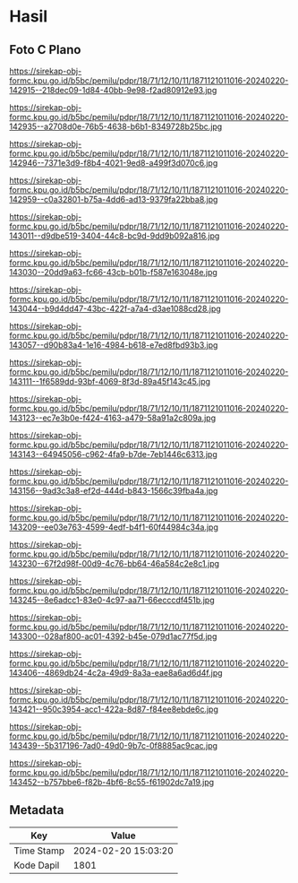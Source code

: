 # Hasil

## Foto C Plano

https://sirekap-obj-formc.kpu.go.id/b5bc/pemilu/pdpr/18/71/12/10/11/1871121011016-20240220-142915--218dec09-1d84-40bb-9e98-f2ad80912e93.jpg

https://sirekap-obj-formc.kpu.go.id/b5bc/pemilu/pdpr/18/71/12/10/11/1871121011016-20240220-142935--a2708d0e-76b5-4638-b6b1-8349728b25bc.jpg

https://sirekap-obj-formc.kpu.go.id/b5bc/pemilu/pdpr/18/71/12/10/11/1871121011016-20240220-142946--7371e3d9-f8b4-4021-9ed8-a499f3d070c6.jpg

https://sirekap-obj-formc.kpu.go.id/b5bc/pemilu/pdpr/18/71/12/10/11/1871121011016-20240220-142959--c0a32801-b75a-4dd6-ad13-9379fa22bba8.jpg

https://sirekap-obj-formc.kpu.go.id/b5bc/pemilu/pdpr/18/71/12/10/11/1871121011016-20240220-143011--d9dbe519-3404-44c8-bc9d-9dd9b092a816.jpg

https://sirekap-obj-formc.kpu.go.id/b5bc/pemilu/pdpr/18/71/12/10/11/1871121011016-20240220-143030--20dd9a63-fc66-43cb-b01b-f587e163048e.jpg

https://sirekap-obj-formc.kpu.go.id/b5bc/pemilu/pdpr/18/71/12/10/11/1871121011016-20240220-143044--b9d4dd47-43bc-422f-a7a4-d3ae1088cd28.jpg

https://sirekap-obj-formc.kpu.go.id/b5bc/pemilu/pdpr/18/71/12/10/11/1871121011016-20240220-143057--d90b83a4-1e16-4984-b618-e7ed8fbd93b3.jpg

https://sirekap-obj-formc.kpu.go.id/b5bc/pemilu/pdpr/18/71/12/10/11/1871121011016-20240220-143111--1f6589dd-93bf-4069-8f3d-89a45f143c45.jpg

https://sirekap-obj-formc.kpu.go.id/b5bc/pemilu/pdpr/18/71/12/10/11/1871121011016-20240220-143123--ec7e3b0e-f424-4163-a479-58a91a2c809a.jpg

https://sirekap-obj-formc.kpu.go.id/b5bc/pemilu/pdpr/18/71/12/10/11/1871121011016-20240220-143143--64945056-c962-4fa9-b7de-7eb1446c6313.jpg

https://sirekap-obj-formc.kpu.go.id/b5bc/pemilu/pdpr/18/71/12/10/11/1871121011016-20240220-143156--9ad3c3a8-ef2d-444d-b843-1566c39fba4a.jpg

https://sirekap-obj-formc.kpu.go.id/b5bc/pemilu/pdpr/18/71/12/10/11/1871121011016-20240220-143209--ee03e763-4599-4edf-b4f1-60f44984c34a.jpg

https://sirekap-obj-formc.kpu.go.id/b5bc/pemilu/pdpr/18/71/12/10/11/1871121011016-20240220-143230--67f2d98f-00d9-4c76-bb64-46a584c2e8c1.jpg

https://sirekap-obj-formc.kpu.go.id/b5bc/pemilu/pdpr/18/71/12/10/11/1871121011016-20240220-143245--8e6adcc1-83e0-4c97-aa71-66ecccdf451b.jpg

https://sirekap-obj-formc.kpu.go.id/b5bc/pemilu/pdpr/18/71/12/10/11/1871121011016-20240220-143300--028af800-ac01-4392-b45e-079d1ac77f5d.jpg

https://sirekap-obj-formc.kpu.go.id/b5bc/pemilu/pdpr/18/71/12/10/11/1871121011016-20240220-143406--4869db24-4c2a-49d9-8a3a-eae8a6ad6d4f.jpg

https://sirekap-obj-formc.kpu.go.id/b5bc/pemilu/pdpr/18/71/12/10/11/1871121011016-20240220-143421--950c3954-acc1-422a-8d87-f84ee8ebde6c.jpg

https://sirekap-obj-formc.kpu.go.id/b5bc/pemilu/pdpr/18/71/12/10/11/1871121011016-20240220-143439--5b317196-7ad0-49d0-9b7c-0f8885ac9cac.jpg

https://sirekap-obj-formc.kpu.go.id/b5bc/pemilu/pdpr/18/71/12/10/11/1871121011016-20240220-143452--b757bbe6-f82b-4bf6-8c55-f61902dc7a19.jpg


## Metadata

| Key        | Value               |
| ---------- | ------------------- |
| Time Stamp | 2024-02-20 15:03:20 |
| Kode Dapil | 1801                |



